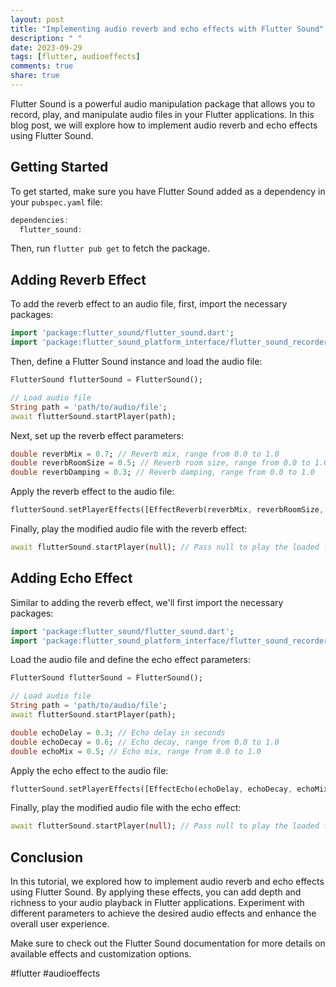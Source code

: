 ```yaml
---
layout: post
title: "Implementing audio reverb and echo effects with Flutter Sound"
description: " "
date: 2023-09-29
tags: [flutter, audioeffects]
comments: true
share: true
---
```


Flutter Sound is a powerful audio manipulation package that allows you to record, play, and manipulate audio files in your Flutter applications. In this blog post, we will explore how to implement audio reverb and echo effects using Flutter Sound.

## Getting Started

To get started, make sure you have Flutter Sound added as a dependency in your `pubspec.yaml` file:

```dart
dependencies:
  flutter_sound:
```

Then, run `flutter pub get` to fetch the package.

## Adding Reverb Effect

To add the reverb effect to an audio file, first, import the necessary packages:

```dart
import 'package:flutter_sound/flutter_sound.dart';
import 'package:flutter_sound_platform_interface/flutter_sound_recorder.dart';
```

Then, define a Flutter Sound instance and load the audio file:

```dart
FlutterSound flutterSound = FlutterSound();

// Load audio file
String path = 'path/to/audio/file';
await flutterSound.startPlayer(path);
```

Next, set up the reverb effect parameters:

```dart
double reverbMix = 0.7; // Reverb mix, range from 0.0 to 1.0
double reverbRoomSize = 0.5; // Reverb room size, range from 0.0 to 1.0
double reverbDamping = 0.3; // Reverb damping, range from 0.0 to 1.0
```

Apply the reverb effect to the audio file:

```dart
flutterSound.setPlayerEffects([EffectReverb(reverbMix, reverbRoomSize, reverbDamping)]);
```

Finally, play the modified audio file with the reverb effect:

```dart
await flutterSound.startPlayer(null); // Pass null to play the loaded file with effects
```

## Adding Echo Effect

Similar to adding the reverb effect, we'll first import the necessary packages:

```dart
import 'package:flutter_sound/flutter_sound.dart';
import 'package:flutter_sound_platform_interface/flutter_sound_recorder.dart';
```

Load the audio file and define the echo effect parameters:

```dart
FlutterSound flutterSound = FlutterSound();

// Load audio file
String path = 'path/to/audio/file';
await flutterSound.startPlayer(path);

double echoDelay = 0.3; // Echo delay in seconds
double echoDecay = 0.6; // Echo decay, range from 0.0 to 1.0
double echoMix = 0.5; // Echo mix, range from 0.0 to 1.0
```

Apply the echo effect to the audio file:

```dart
flutterSound.setPlayerEffects([EffectEcho(echoDelay, echoDecay, echoMix)]);
```

Finally, play the modified audio file with the echo effect:

```dart
await flutterSound.startPlayer(null); // Pass null to play the loaded file with effects
```

## Conclusion

In this tutorial, we explored how to implement audio reverb and echo effects using Flutter Sound. By applying these effects, you can add depth and richness to your audio playback in Flutter applications. Experiment with different parameters to achieve the desired audio effects and enhance the overall user experience.

Make sure to check out the Flutter Sound documentation for more details on available effects and customization options.

#flutter #audioeffects